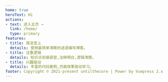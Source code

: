 ```yaml
---
home: true
heroText: Hi
actions:
- text: 进入主页 →
  link: /home/
  type: primary
features:
- title: 简洁至上
  details: 使用最简单清晰的话语编写博客。
- title: 注重逻辑
  details: 知识点衔接紧密,注释明白,逻辑清楚。
- title: 兴趣驱动
  details: 丰富的代码案例,页面效果驱动学习。
footer: Copyright © 2021-present untilthecore | Power by Vuepress 2.x
---
```

